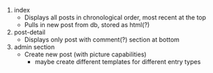 1. index
    - Displays all posts in chronological order, most recent at the top
    - Pulls in new post from db, stored as html(?)
2. post-detail
    - Displays only post with comment(?) section at bottom
3. admin section
    - Create new post (with picture capabilities)
        * maybe create different templates for different entry types
